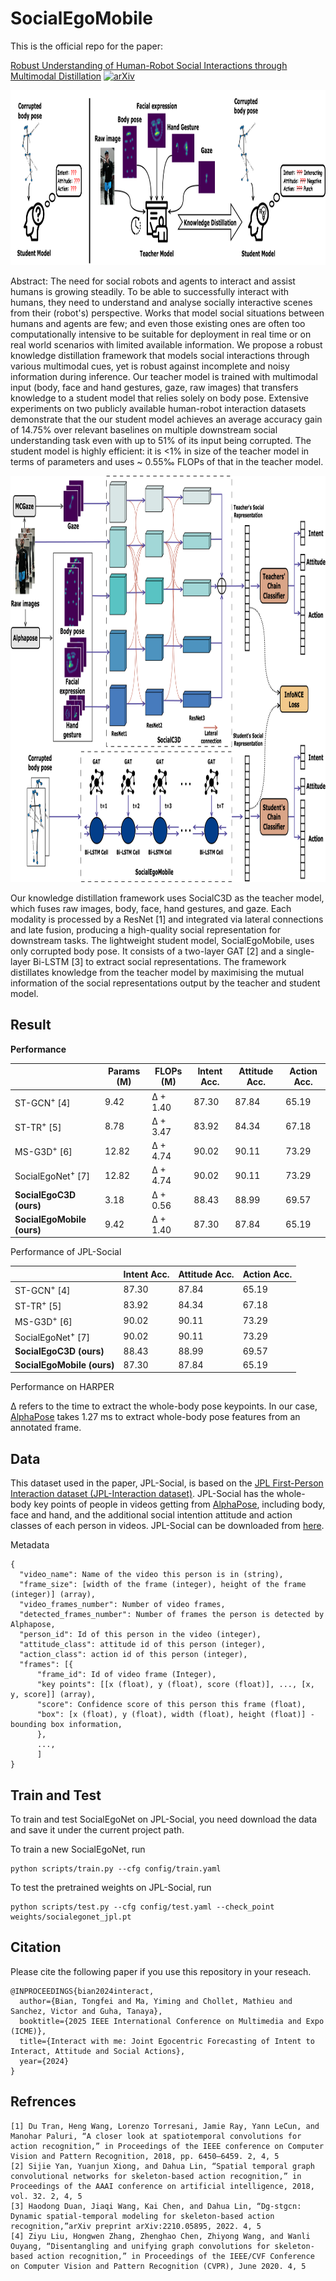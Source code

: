 # SocialEgoMobile

This is the official repo for the paper:

[Robust Understanding of Human-Robot Social Interactions through Multimodal Distillation](https://arxiv.org/abs/2412.16698) [![arXiv](https://img.shields.io/badge/arXiv-2412.16698-b31b1b.svg)](https://arxiv.org/abs/2412.16698)

<div align="center">
    <img src="docs/teaser_bg.png", height="280" alt>
</div>

Abstract:
The need for social robots and agents to interact and assist humans is growing steadily. To be able to successfully
interact with humans, they need to understand and analyse socially interactive scenes from their (robot's) perspective.
Works that model social situations between humans and agents are few; and even those existing ones are often too
computationally intensive to be suitable for deployment in real time or on real world scenarios with limited available
information. We propose a robust knowledge distillation framework that models social interactions through various
multimodal cues, yet is robust against incomplete and noisy information during inference. Our teacher model is trained
with multimodal input (body, face and hand gestures, gaze, raw images) that transfers knowledge to a student model that
relies solely on body pose. Extensive experiments on two publicly available human-robot interaction datasets demonstrate
that the our student model achieves an average accuracy gain of 14.75% over relevant baselines on multiple downstream
social understanding task even with up to 51\% of its input being corrupted. The student model is highly efficient: it
is <1% in size of the teacher model in terms of parameters and uses ~ 0.55‰ FLOPs of that in the teacher model.

<div align="center">
    <img src="docs/distillation_bg.png", height="650" alt>
</div>

Our knowledge distillation framework uses SocialC3D as the teacher model, which fuses raw images, body, face, hand
gestures, and gaze. Each modality is processed by a ResNet [1] and integrated via lateral connections and late fusion,
producing a high-quality social representation for downstream tasks. The lightweight student model, SocialEgoMobile,
uses only corrupted body pose. It consists of a two-layer GAT [2] and a single-layer Bi-LSTM [3] to extract social
representations. The framework distillates knowledge from the teacher model by maximising the mutual information of the
social representations output by the teacher and student model.

## Result

**Performance**

|                              | Params (M) | FLOPs (M) | Intent Acc. | Attitude Acc. | Action Acc. |
|------------------------------|------------|-----------|-------------|---------------|-------------|
| ST-GCN<sup>+</sup> [4]       | 9.42       | Δ + 1.40  | 87.30       | 87.84         | 65.19       |
| ST-TR<sup>+</sup> [5]        | 8.78       | Δ + 3.47  | 83.92       | 84.34         | 67.18       |
| MS-G3D<sup>+</sup> [6]       | 12.82      | Δ + 4.74  | 90.02       | 90.11         | 73.29       |
| SocialEgoNet<sup>+</sup> [7] | 12.82      | Δ + 4.74  | 90.02       | 90.11         | 73.29       |
| **SocialEgoC3D (ours)**      | 3.18       | Δ + 0.56  | 88.43       | 88.99         | 69.57       |
| **SocialEgoMobile (ours)**   | 9.42       | Δ + 1.40  | 87.30       | 87.84         | 65.19       |

Performance of JPL-Social

|                              | Intent Acc. | Attitude Acc. | Action Acc. |
|------------------------------|-------------|---------------|-------------|
| ST-GCN<sup>+</sup> [4]       | 87.30       | 87.84         | 65.19       |
| ST-TR<sup>+</sup> [5]        | 83.92       | 84.34         | 67.18       |
| MS-G3D<sup>+</sup> [6]       | 90.02       | 90.11         | 73.29       |
| SocialEgoNet<sup>+</sup> [7] | 90.02       | 90.11         | 73.29       |
| **SocialEgoC3D (ours)**      | 88.43       | 88.99         | 69.57       |
| **SocialEgoMobile (ours)**   | 87.30       | 87.84         | 65.19       |

Performance on HARPER

Δ refers to the time to extract the whole-body pose keypoints. In our
case, [AlphaPose](https://github.com/MVIG-SJTU/AlphaPose) takes 1.27 ms to extract whole-body pose features from an
annotated frame.

## Data

This dataset used in the paper, JPL-Social, is based on
the [JPL First-Person Interaction dataset (JPL-Interaction dataset)](http://michaelryoo.com/jpl-interaction.html).
JPL-Social has the whole-body key points of people in videos getting
from [AlphaPose](https://github.com/MVIG-SJTU/AlphaPose), including body, face and hand, and the additional social
intention attitude and action classes of each person in videos. JPL-Social can be downloaded
from [here](https://drive.google.com/file/d/1gpH_T60e99cR_x4C5B2YKvPPa99rBzic/view?usp=drive_link).

Metadata

```
{
  "video_name": Name of the video this person is in (string),
  "frame_size": [width of the frame (integer), height of the frame (integer)] (array),
  "video_frames_number": Number of video frames,
  "detected_frames_number": Number of frames the person is detected by Alphapose,
  "person_id": Id of this person in the video (integer),
  "attitude_class": attitude id of this person (integer),
  "action_class": action id of this person (integer),
  "frames": [{
      "frame_id": Id of video frame (Integer),
      "key points": [[x (float), y (float), score (float)], ..., [x, y, score]] (array),
      "score": Confidence score of this person this frame (float),
      "box": [x (float), y (float), width (float), height (float)] - bounding box information,
      },
      ...,
      ]
}
```

## Train and Test

To train and test SocialEgoNet on JPL-Social, you need download the data and save it under the current project path.

To train a new SocialEgoNet, run

```
python scripts/train.py --cfg config/train.yaml
```

To test the pretrained weights on JPL-Social, run

```
python scripts/test.py --cfg config/test.yaml --check_point weights/socialegonet_jpl.pt
```

## Citation

Please cite the following paper if you use this repository in your reseach.

```
@INPROCEEDINGS{bian2024interact,
  author={Bian, Tongfei and Ma, Yiming and Chollet, Mathieu and Sanchez, Victor and Guha, Tanaya},
  booktitle={2025 IEEE International Conference on Multimedia and Expo (ICME)}, 
  title={Interact with me: Joint Egocentric Forecasting of Intent to Interact, Attitude and Social Actions}, 
  year={2024}
}
```

## Refrences

```
[1] Du Tran, Heng Wang, Lorenzo Torresani, Jamie Ray, Yann LeCun, and Manohar Paluri, “A closer look at spatiotemporal convolutions for action recognition,” in Proceedings of the IEEE conference on Computer Vision and Pattern Recognition, 2018, pp. 6450–6459. 2, 4, 5
[2] Sijie Yan, Yuanjun Xiong, and Dahua Lin, “Spatial temporal graph convolutional networks for skeleton-based action recognition,” in Proceedings of the AAAI conference on artificial intelligence, 2018, vol. 32. 2, 4, 5
[3] Haodong Duan, Jiaqi Wang, Kai Chen, and Dahua Lin, “Dg-stgcn: Dynamic spatial-temporal modeling for skeleton-based action recognition,”arXiv preprint arXiv:2210.05895, 2022. 4, 5
[4] Ziyu Liu, Hongwen Zhang, Zhenghao Chen, Zhiyong Wang, and Wanli Ouyang, “Disentangling and unifying graph convolutions for skeleton-based action recognition,” in Proceedings of the IEEE/CVF Conference on Computer Vision and Pattern Recognition (CVPR), June 2020. 4, 5
```
